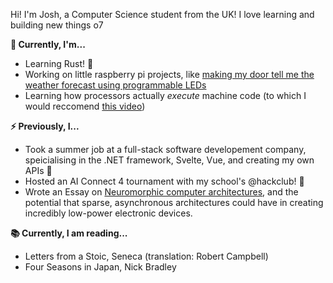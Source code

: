 Hi! I'm Josh, a Computer Science student from the UK! I love learning and building new things o7

**👀 Currently, I'm...**
- Learning Rust! 🦀
- Working on little raspberry pi projects, like [making my door tell me the weather forecast using programmable LEDs](https://github.com/JoshdRod/LED-Weather-Tracker) 
- Learning how processors actually *execute* machine code (to which I would reccomend [this video](https://www.youtube.com/watch?v=zS9ngvUQPNM))

**⚡️ Previously, I...** 
- Took a summer job at a full-stack software developement company, speicialising in the .NET framework, Svelte, Vue, and creating my own APIs 🔌
- Hosted an AI Connect 4 tournament with my school's @hackclub! 🚩
- Wrote an Essay on [Neuromorphic computer architectures](https://www.youtube.com/watch?v=6Dcs6fQglRA&t=446s), and the potential that sparse, asynchronous architectures could have in creating incredibly low-power electronic devices.

**📚 Currently, I am reading...**
- Letters from a Stoic, Seneca (translation: Robert Campbell)
- Four Seasons in Japan, Nick Bradley 
<!---
JoshdRod/JoshdRod is a ✨ special ✨ repository because its `README.md` (this file) appears on your GitHub profile.
You can click the Preview link to take a look at your changes.
--->
